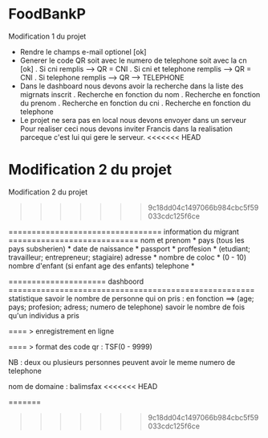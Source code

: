 # FoodBankP

Modification 1 du projet
- Rendre le champs e-mail optionel [ok]
- Generer le code QR soit avec le numero de telephone soit avec la cn [ok]
    . Si cni remplis --> QR = CNI
    . Si cni et telephone remplis --> QR = CNI
    . Si telephone remplis --> QR --> TELEPHONE
- Dans le dashboard nous devons avoir la recherche dans la liste des migrnats inscrit
    . Recherche en fonction du nom
    . Recherche en fonction du prenom
    . Recherche en fonction du cni
    . Recherche en fonction du telephone
- Le projet ne sera pas en local nous devons envoyer dans un serveur
        Pour realiser ceci nous devons inviter Francis dans la realisation parceque c'est lui
    qui gere le serveur.
<<<<<<< HEAD

Modification 2 du projet
=======
 
 Modification 2 du projet
>>>>>>> 9c18dd04c1497066b984cbc5f59033cdc125f6ce

================================= information du migrant ============================
nom et prenom *
pays (tous les pays subsherien) *
date de naissance *
passport *
proffesion * (etudiant; travailleur; entrepreneur; stagiaire)
adresse *
nombre de coloc * (0 - 10)
nombre d'enfant (si enfant age des enfants)
telephone *

===================== dashboord =====================================================
statistique 
savoir le nombre de personne qui on pris : en fonction ==> (age; pays; profesion; adress; numero de telephone)
savoir le nombre de fois qu'un individus a pris 

==== > enregistrement en ligne

==== > format des code qr : TSF(0 - 9999)

 NB : deux ou plusieurs personnes peuvent avoir le meme numero de telephone 

nom de domaine : balimsfax
<<<<<<< HEAD


=======
>>>>>>> 9c18dd04c1497066b984cbc5f59033cdc125f6ce
